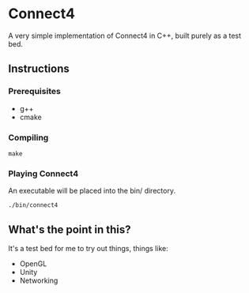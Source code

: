 # Connect4

A very simple implementation of Connect4 in C++, built purely as a test bed.

## Instructions

### Prerequisites

* g++ 
* cmake

### Compiling

`make`

### Playing Connect4

An executable will be placed into the bin/ directory. 

`./bin/connect4`

## What's the point in this?

It's a test bed for me to try out things, things like:

* OpenGL
* Unity
* Networking
